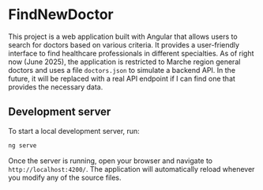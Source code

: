 # FindNewDoctor

This project is a web application built with Angular that allows users to search for doctors based on various criteria. It provides a user-friendly interface to find healthcare professionals in different specialties.
As of right now (June 2025), the application is restricted to Marche region general doctors and uses a file `doctors.json` to simulate a backend API. In the future, it will be replaced with a real API endpoint if I can find one that provides the necessary data.

## Development server

To start a local development server, run:

```bash
ng serve
```

Once the server is running, open your browser and navigate to `http://localhost:4200/`. The application will automatically reload whenever you modify any of the source files.
